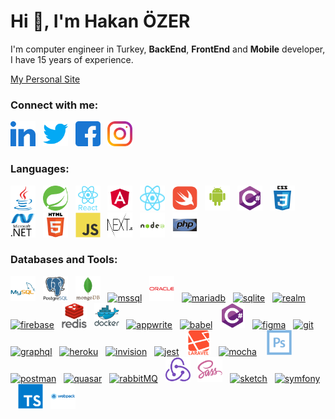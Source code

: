 <h1>Hi 👋, I&#39;m Hakan &Ouml;ZER</h1>

<p>I&#39;m computer engineer in Turkey, <strong>BackEnd</strong>, <strong>FrontEnd</strong> and <strong>Mobile</strong> developer, I have 15 years of experience.</p>

[My Personal Site](https://www.hakanozer.com.tr)

<h3>Connect with me:</h3>

<p><a href="https://linkedin.com/in/hakanozer02" target="_blank"><img alt="hakanozer02" src="https://github.com/hakanozer/hakanozer/blob/main/social_icon/linked-in-alt.svg" style="height:40px; width:40px" /></a>&nbsp; &nbsp;<a href="https://twitter.com/hakanozer02" target="blank"><img alt="hakanozer02" src="https://github.com/hakanozer/hakanozer/blob/main/social_icon/twitter.svg" style="height:40px; width:40px" /></a>&nbsp; &nbsp;<a href="https://fb.com/hakanozer02" target="blank"><img alt="hakanozer02" src="https://github.com/hakanozer/hakanozer/blob/main/social_icon/facebook.svg" style="height:40px; width:40px" /></a>&nbsp; &nbsp;<a href="https://instagram.com/hakanozer02" target="blank"><img alt="hakanozer02" src="https://github.com/hakanozer/hakanozer/blob/main/social_icon/instagram.svg" style="height:40px; width:40px" /></a></p>

<h3>Languages:</h3>

<p><a href="https://www.java.com" target="_blank"><img alt="java" src="https://github.com/hakanozer/hakanozer/blob/main/languages_icon/java.svg" style="height:40px; width:40px" /></a>&nbsp;&nbsp;&nbsp;<a href="https://spring.io/" target="_blank"><img alt="spring" src="https://github.com/hakanozer/hakanozer/blob/main/languages_icon/spring.svg" style="height:40px; width:40px" /></a>&nbsp;&nbsp;&nbsp;<a href="https://reactjs.org/" target="_blank"><img alt="react" src="https://github.com/hakanozer/hakanozer/blob/main/languages_icon/reactjs.svg" style="height:40px; width:40px" /></a>&nbsp;&nbsp;&nbsp;<a href="https://angular.io" target="_blank"><img alt="angular" src="https://github.com/hakanozer/hakanozer/blob/main/languages_icon/angular.svg" style="height:40px; width:40px" /></a>&nbsp;&nbsp;&nbsp;<a href="https://reactnative.dev/" target="_blank"><img alt="reactnative" src="https://github.com/hakanozer/hakanozer/blob/main/languages_icon/reactnative.svg" style="height:40px; width:40px" /></a>&nbsp;&nbsp;&nbsp;<img alt="swift" src="https://github.com/hakanozer/hakanozer/blob/main/languages_icon/swift.svg" style="height:40px; width:40px" />&nbsp;&nbsp;&nbsp;<a href="https://developer.android.com" target="_blank"><img alt="android" src="https://github.com/hakanozer/hakanozer/blob/main/languages_icon/android.svg" style="height:40px; width:40px" /></a>&nbsp;&nbsp;&nbsp;<a href="https://www.w3schools.com/cs/" target="_blank"><img alt="csharp" src="https://github.com/hakanozer/hakanozer/blob/main/languages_icon/csharp.svg" style="height:40px; width:40px" /></a>&nbsp;&nbsp;&nbsp;<a href="https://www.w3schools.com/css/" target="_blank"><img alt="css3" src="https://github.com/hakanozer/hakanozer/blob/main/languages_icon/css3.svg" style="height:40px; width:40px" /></a>&nbsp;&nbsp;&nbsp;<a href="https://dotnet.microsoft.com/" target="_blank"><img alt="dotnet" src="https://github.com/hakanozer/hakanozer/blob/main/languages_icon/dotnet.svg" style="height:40px; width:40px" /></a>&nbsp;&nbsp;&nbsp;<a href="https://www.w3.org/html/" target="_blank"><img alt="html5" src="https://github.com/hakanozer/hakanozer/blob/main/languages_icon/html5.svg" style="height:40px; width:40px" /></a>&nbsp;&nbsp;&nbsp;<a href="https://developer.mozilla.org/en-US/docs/Web/JavaScript" target="_blank"><img alt="javascript" src="https://github.com/hakanozer/hakanozer/blob/main/languages_icon/javascript.svg" style="height:40px; width:40px" /></a>&nbsp;&nbsp;&nbsp;<a href="https://nextjs.org/" target="_blank"><img alt="nextjs" src="https://github.com/hakanozer/hakanozer/blob/main/languages_icon/nextjs.svg" style="height:40px; width:40px" /></a>&nbsp;&nbsp;&nbsp;<a href="https://nodejs.org" target="_blank"><img alt="nodejs" src="https://github.com/hakanozer/hakanozer/blob/main/languages_icon/nodejs.svg" style="height:40px; width:40px" /></a>&nbsp;&nbsp;&nbsp;<a href="https://www.php.net" target="_blank"><img alt="php" src="https://github.com/hakanozer/hakanozer/blob/main/languages_icon/php.svg" style="height:40px; width:40px" /></a></p>

<h3>Databases and Tools:</h3>

<p><a href="https://www.mysql.com/" target="_blank"><img alt="mysql" src="https://raw.githubusercontent.com/devicons/devicon/master/icons/mysql/mysql-original-wordmark.svg" style="height:40px; width:40px" /></a>&nbsp;&nbsp;&nbsp;<a href="https://www.postgresql.org" target="_blank"><img alt="postgresql" src="https://raw.githubusercontent.com/devicons/devicon/master/icons/postgresql/postgresql-original-wordmark.svg" style="height:40px; width:40px" /></a>&nbsp; &nbsp;<a href="https://www.mongodb.com/" target="_blank"><img alt="mongodb" src="https://raw.githubusercontent.com/devicons/devicon/master/icons/mongodb/mongodb-original-wordmark.svg" style="height:40px; width:40px" /></a>&nbsp;&nbsp;&nbsp;<a href="https://www.microsoft.com/en-us/sql-server" target="_blank"><img alt="mssql" src="https://www.svgrepo.com/show/303229/microsoft-sql-server-logo.svg" style="height:40px; width:40px" /></a>&nbsp;&nbsp;&nbsp;<a href="https://www.oracle.com/" target="_blank"><img alt="oracle" src="https://raw.githubusercontent.com/devicons/devicon/master/icons/oracle/oracle-original.svg" style="height:40px; width:40px" /></a>&nbsp;&nbsp;&nbsp;<a href="https://mariadb.org/" target="_blank"><img alt="mariadb" src="https://www.vectorlogo.zone/logos/mariadb/mariadb-icon.svg" style="height:40px; width:40px" /></a>&nbsp;&nbsp;&nbsp;<a href="https://www.sqlite.org/" target="_blank"><img alt="sqlite" src="https://www.vectorlogo.zone/logos/sqlite/sqlite-icon.svg" style="height:40px; width:40px" /></a>&nbsp;&nbsp;&nbsp;<a href="https://realm.io/" target="_blank"><img alt="realm" src="https://raw.githubusercontent.com/bestofjs/bestofjs-webui/8665e8c267a0215f3159df28b33c365198101df5/public/logos/realm.svg" style="height:40px; width:40px" /></a>&nbsp;&nbsp;&nbsp;<a href="https://firebase.google.com/" target="_blank"><img alt="firebase" src="https://www.vectorlogo.zone/logos/firebase/firebase-icon.svg" style="height:40px; width:40px" /></a>&nbsp;&nbsp;&nbsp;<a href="https://redis.io" target="_blank"><img alt="redis" src="https://raw.githubusercontent.com/devicons/devicon/master/icons/redis/redis-original-wordmark.svg" style="height:40px; width:40px" /></a>&nbsp;&nbsp;&nbsp;<a href="https://www.docker.com/" target="_blank"><img alt="docker" src="https://raw.githubusercontent.com/devicons/devicon/master/icons/docker/docker-original-wordmark.svg" style="height:40px; width:40px" /></a>&nbsp;&nbsp;&nbsp;<a href="https://appwrite.io" target="_blank"><img alt="appwrite" src="https://www.vectorlogo.zone/logos/appwriteio/appwriteio-icon.svg" style="height:40px; width:40px" /></a>&nbsp;&nbsp;&nbsp;<a href="https://babeljs.io/" target="_blank"><img alt="babel" src="https://www.vectorlogo.zone/logos/babeljs/babeljs-icon.svg" style="height:40px; width:40px" /></a>&nbsp;&nbsp;&nbsp;<a href="https://www.w3schools.com/cs/" target="_blank"><img alt="csharp" src="https://raw.githubusercontent.com/devicons/devicon/master/icons/csharp/csharp-original.svg" style="height:40px; width:40px" /></a>&nbsp;&nbsp;&nbsp;<a href="https://www.figma.com/" target="_blank"><img alt="figma" src="https://www.vectorlogo.zone/logos/figma/figma-icon.svg" style="height:40px; width:40px" /></a>&nbsp;&nbsp;&nbsp;<a href="https://git-scm.com/" target="_blank"><img alt="git" src="https://www.vectorlogo.zone/logos/git-scm/git-scm-icon.svg" style="height:40px; width:40px" /></a>&nbsp;&nbsp;&nbsp;<a href="https://graphql.org" target="_blank"><img alt="graphql" src="https://www.vectorlogo.zone/logos/graphql/graphql-icon.svg" style="height:40px; width:40px" /></a>&nbsp;&nbsp;&nbsp;<a href="https://heroku.com" target="_blank"><img alt="heroku" src="https://www.vectorlogo.zone/logos/heroku/heroku-icon.svg" style="height:40px; width:40px" /></a>&nbsp; &nbsp;<a href="https://www.invisionapp.com/" target="_blank"><img alt="invision" src="https://www.vectorlogo.zone/logos/invisionapp/invisionapp-icon.svg" style="height:40px; width:40px" /></a>&nbsp;&nbsp;&nbsp;<a href="https://jestjs.io" target="_blank"><img alt="jest" src="https://www.vectorlogo.zone/logos/jestjsio/jestjsio-icon.svg" style="height:40px; width:40px" /></a>&nbsp;&nbsp;&nbsp;<a href="https://laravel.com/" target="_blank"><img alt="laravel" src="https://raw.githubusercontent.com/devicons/devicon/master/icons/laravel/laravel-plain-wordmark.svg" style="height:40px; width:40px" /></a>&nbsp;&nbsp;&nbsp;<a href="https://mochajs.org" target="_blank"><img alt="mocha" src="https://www.vectorlogo.zone/logos/mochajs/mochajs-icon.svg" style="height:40px; width:40px" /></a>&nbsp;&nbsp; &nbsp;<a href="https://www.photoshop.com/en" target="_blank"><img alt="photoshop" src="https://raw.githubusercontent.com/devicons/devicon/master/icons/photoshop/photoshop-line.svg" style="height:40px; width:40px" /></a>&nbsp;&nbsp;&nbsp;<a href="https://postman.com" target="_blank"><img alt="postman" src="https://www.vectorlogo.zone/logos/getpostman/getpostman-icon.svg" style="height:40px; width:40px" /></a>&nbsp;&nbsp;&nbsp;<a href="https://quasar.dev/" target="_blank"><img alt="quasar" src="https://cdn.quasar.dev/logo/svg/quasar-logo.svg" style="height:40px; width:40px" /></a>&nbsp;&nbsp;&nbsp;<a href="https://www.rabbitmq.com" target="_blank"><img alt="rabbitMQ" src="https://www.vectorlogo.zone/logos/rabbitmq/rabbitmq-icon.svg" style="height:40px; width:40px" /></a>&nbsp;&nbsp;&nbsp;<a href="https://redux.js.org" target="_blank"><img alt="redux" src="https://raw.githubusercontent.com/devicons/devicon/master/icons/redux/redux-original.svg" style="height:40px; width:40px" /></a>&nbsp;&nbsp;&nbsp;<a href="https://sass-lang.com" target="_blank"><img alt="sass" src="https://raw.githubusercontent.com/devicons/devicon/master/icons/sass/sass-original.svg" style="height:40px; width:40px" /></a>&nbsp;&nbsp;&nbsp;<a href="https://www.sketch.com/" target="_blank"><img alt="sketch" src="https://www.vectorlogo.zone/logos/sketchapp/sketchapp-icon.svg" style="height:40px; width:40px" /></a>&nbsp;&nbsp;&nbsp;<a href="https://symfony.com" target="_blank"><img alt="symfony" src="https://symfony.com/logos/symfony_black_03.svg" style="height:40px; width:40px" /></a>&nbsp;&nbsp;&nbsp;<a href="https://www.typescriptlang.org/" target="_blank"><img alt="typescript" src="https://raw.githubusercontent.com/devicons/devicon/master/icons/typescript/typescript-original.svg" style="height:40px; width:40px" /></a>&nbsp;&nbsp;&nbsp;<a href="https://webpack.js.org" target="_blank"><img alt="webpack" src="https://raw.githubusercontent.com/devicons/devicon/d00d0969292a6569d45b06d3f350f463a0107b0d/icons/webpack/webpack-original-wordmark.svg" style="height:40px; width:40px" /></a></p>

<p>&nbsp;</p>
